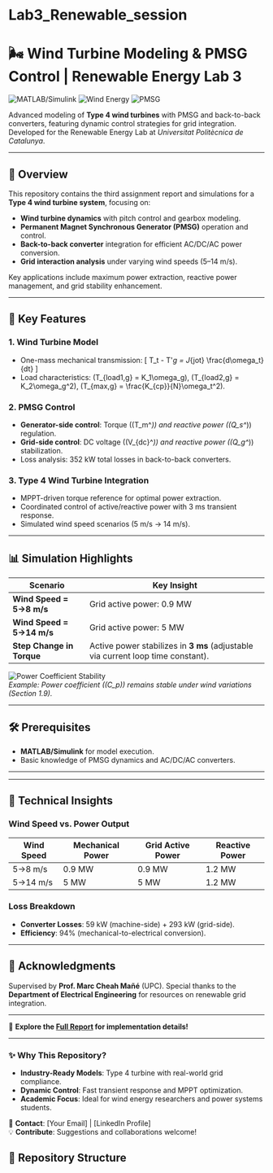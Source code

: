 # Lab3_Renewable_session

# 🌬️ Wind Turbine Modeling & PMSG Control | Renewable Energy Lab 3

![MATLAB/Simulink](https://img.shields.io/badge/-MATLAB%2FSimulink-0076A8?logo=mathworks&logoColor=white)
![Wind Energy](https://img.shields.io/badge/-Wind%20Energy-4CAF50)
![PMSG](https://img.shields.io/badge/-Permanent%20Magnet%20Synchronous%20Generator-FF5722)

Advanced modeling of **Type 4 wind turbines** with PMSG and back-to-back converters, featuring dynamic control strategies for grid integration. Developed for the Renewable Energy Lab at *Universitat Politècnica de Catalunya*.

---

## 📌 Overview
This repository contains the third assignment report and simulations for a **Type 4 wind turbine system**, focusing on:
- **Wind turbine dynamics** with pitch control and gearbox modeling.
- **Permanent Magnet Synchronous Generator (PMSG)** operation and control.
- **Back-to-back converter** integration for efficient AC/DC/AC power conversion.
- **Grid interaction analysis** under varying wind speeds (5–14 m/s).

Key applications include maximum power extraction, reactive power management, and grid stability enhancement.

---

## 🚀 Key Features
### 1. **Wind Turbine Model**
   - One-mass mechanical transmission:
     \[
     T_t - T'_g = J_{jot} \frac{d\omega_t}{dt}
     \]
   - Load characteristics: \(T_{load1,g} = K_1\omega_g\), \(T_{load2,g} = K_2\omega_g^2\), \(T_{max,g} = \frac{K_{cp}}{N}\omega_t^2\).

### 2. **PMSG Control**
   - **Generator-side control**: Torque (\(T_m^*\)) and reactive power (\(Q_s^*\)) regulation.
   - **Grid-side control**: DC voltage (\(V_{dc}^*\)) and reactive power (\(Q_g^*\)) stabilization.
   - Loss analysis: 352 kW total losses in back-to-back converters.

### 3. **Type 4 Wind Turbine Integration**
   - MPPT-driven torque reference for optimal power extraction.
   - Coordinated control of active/reactive power with 3 ms transient response.
   - Simulated wind speed scenarios (5 m/s → 14 m/s).

---

## 📊 Simulation Highlights
| **Scenario**               | **Key Insight**                                                                 |
|----------------------------|---------------------------------------------------------------------------------|
| **Wind Speed = 5→8 m/s**   | Grid active power: 0.9 MW | Reactive power: 1.2 MW (stable).               |
| **Wind Speed = 5→14 m/s**  | Grid active power: 5 MW | Reactive power transient: 40 kVAR → 1.2 MW.    |
| **Step Change in Torque**  | Active power stabilizes in **3 ms** (adjustable via current loop time constant).|

![Power Coefficient Stability](https://via.placeholder.com/600x200?text=Optimal+Load+Maintains+Constant+Power+Coefficient)  
*Example: Power coefficient (\(C_p\)) remains stable under wind variations (Section 1.9).*

---

## 🛠️ Prerequisites
- **MATLAB/Simulink** for model execution.
- Basic knowledge of PMSG dynamics and AC/DC/AC converters.

---

---

## 📜 Technical Insights
### Wind Speed vs. Power Output
| **Wind Speed** | **Mechanical Power** | **Grid Active Power** | **Reactive Power** |
|----------------|----------------------|-----------------------|--------------------|
| 5→8 m/s        | 0.9 MW               | 0.9 MW                | 1.2 MW            |
| 5→14 m/s       | 5 MW                 | 5 MW                  | 1.2 MW            |

### Loss Breakdown
- **Converter Losses**: 59 kW (machine-side) + 293 kW (grid-side).
- **Efficiency**: 94% (mechanical-to-electrical conversion).

---

## 🌟 Acknowledgments
Supervised by **Prof. Marc Cheah Mañé** (UPC). Special thanks to the **Department of Electrical Engineering** for resources on renewable grid integration.

---

🔗 **Explore the [Full Report](wind_turbine_assignment.pdf) for implementation details!**

---

### ✨ Why This Repository?
- **Industry-Ready Models**: Type 4 turbine with real-world grid compliance.
- **Dynamic Control**: Fast transient response and MPPT optimization.
- **Academic Focus**: Ideal for wind energy researchers and power systems students.

📩 **Contact**: [Your Email] | [LinkedIn Profile]  
💡 **Contribute**: Suggestions and collaborations welcome!

## 📂 Repository Structure

